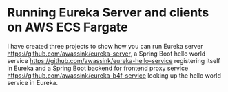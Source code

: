 # Running Eureka Server and clients on AWS ECS Fargate

I have created three projects to show how you can run Eureka server <https://github.com/awassink/eureka-server>, a Spring Boot hello world service <https://github.com/awassink/eureka-hello-service> registering itself in Eureka and a Spring Boot backend for frontend proxy service <https://github.com/awassink/eureka-b4f-service> looking up the hello world service in Eureka. 